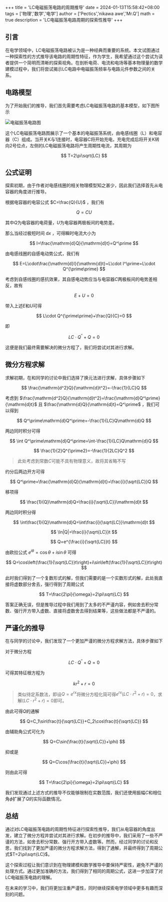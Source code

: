 +++
title = 'LC电磁振荡电路的周期推导'
date = 2024-01-13T15:58:42+08:00
tags = ['物理','数学','电学']
author = ['Pectics','nikawa awe','Mr.Q']
math = true
description = 'LC电磁振荡电路周期的探索性推导'
+++

## 引言

在电学领域中，LC电磁振荡电路被认为是一种经典而重要的系统。本文试图通过一种探索性的方式推导该电路的周期性特征，作为学生，我希望通过这个尝试为读者提供一个简明而清晰的探索视角。在剖析电荷、电流和电场等基本物理量的数学建模过程中，我们将尝试揭示LC电路中电磁振荡频率与电路元件参数之间的关系。

## 电路模型

为了开始我们的推导，我们首先需要考虑LC电磁振荡电路的基本模型，如下图所示

![电磁振荡电路图](/20240113/1.png)

这个LC电磁振荡电路图展示了一个基本的电磁振荡系统，由电感线圈（L）和电容器（C）组成。当开关K与1连接时，电容器C将开始充电，充电完成后将开关K转向2号位点，左侧的LC电磁振荡电路将产生周期性电流，其周期为

$$ T=2\pi\sqrt{LC} $$

## 公式证明

探索初期，由于作者对电感线圈的相关物理模型知之甚少，因此我们选择首先从电容器的角度进行推导。

根据电容器的电容公式
$C=\frac{Q}{U}$
，我们有

$$ Q=CU $$

其中$Q$为电容器的电荷量，$U$为电容器两极板间的电势差。

那么当经过极短时间
$\mathrm{d}x$
，可得瞬时电流大小为

$$ I=\frac{\mathrm{d}Q}{\mathrm{d}t}=Q^\prime $$

由电感线圈的自感电动势公式，我们有

$$ E=L\cdot\frac{\mathrm{d}I}{\mathrm{d}t}=L\cdot I^\prime=L\cdot Q^{\prime\prime} $$

考虑到自感线圈的感抗效果，其自感电动势应当与电容器$C$两极板间的电势差相反，故有

$$ E+U=0 $$

带入上述$E$和$U$可得

$$ L\cdot Q^{\prime\prime}+\frac{Q}{C}=0 $$

即

$$ LC\cdot Q^{\prime\prime}+Q=0 $$

这便是我们最终需要解决的微分方程了，我们将尝试对其进行求解。

## 微分方程求解

求解初期，在和同学的讨论中我们选择了换元法进行求解，具体步骤如下

$$ \frac{\mathrm{d^2}Q}{\mathrm{d}t^2}=-\frac{1}{LC}Q $$

考虑到
$\frac{\mathrm{d^2}Q}{\mathrm{d}t^2}=\frac{\mathrm{d}Q^\prime}{\mathrm{d}t}$
且
$\frac{\mathrm{d}Q}{\mathrm{d}t}=Q^\prime$
，我们可以得到

$$ Q^\prime\mathrm{d}Q^\prime=-\frac{1}{LC}Q\mathrm{d}Q $$

两边同时积分可得

$$ \int Q^\prime\mathrm{d}Q^\prime=\int-\frac{1}{LC}Q\mathrm{d}Q $$

$$ \frac{1}{2}Q^{\prime2}=-\frac{1}{2LC}Q^2 $$

> 此处考虑到常数$C$可能不具有物理意义，故将其省略不写

约分后两边开方可得

$$ Q^\prime=\frac{\mathrm{d}Q}{\mathrm{d}t}=\frac{i}{\sqrt{LC}}Q $$

移项得

$$ \frac{1}{Q}\mathrm{d}Q=\frac{i}{\sqrt{LC}}\mathrm{d}t $$

两边同时积分得

$$ \int\frac{1}{Q}\mathrm{d}Q=\int\frac{i}{\sqrt{LC}}\mathrm{d}t $$

$$ \ln|Q|=\frac{i}{\sqrt{LC}}t $$

$$ Q=e^{\frac{i}{\sqrt{LC}}t} $$

由欧拉公式
$e^{i\theta}=\cos\theta+i\sin\theta$
可得

$$ Q=\cos\left(\frac{1}{\sqrt{LC}}t\right)+i\sin\left(\frac{1}{\sqrt{LC}}t\right) $$

此时我们得到了一个复数形式的解，但我们需要的是一个实数形式的解，此处我直接将虚数部分舍去，强行得到了周期公式

$$ T=\frac{2\pi}{\omega}=2\pi\sqrt{LC} $$

答案正确无误，但是推导过程中我们用到了太多的不严谨内容，例如舍去积分常数、强行开方带入虚数、直接将虚数舍去得到结果等，这些做法都是不严谨的。

## 严谨化的推导

在与同学的讨论中，我们发现了一个更加严谨的微分方程求解方法，具体步骤如下

对于微分方程

$$ LC\cdot Q^{\prime\prime}+Q=0 $$

可得其特征根方程为

$$ kr^2+r=0 $$

> 类似待定系数法，即设$Q=e^{rx}$将微分方程化简可得$e^{rx}(LC\cdot r^2+r)=0$，求解$(LC\cdot r^2+r)=0$即可。

由此可得$Q$的通解

$$ Q=C_1\sin\frac{t}{\sqrt{LC}}+C_2\cos\frac{t}{\sqrt{LC}} $$

由辅助角公式可化为

$$ Q=C\sin(\frac{t}{\sqrt{LC}}+\phi) $$

抑或是

$$ Q=C\cos(\frac{t}{\sqrt{LC}}+\phi) $$

则由此可得

$$ T=\frac{2\pi}{\omega}=2\pi\sqrt{LC} $$

我们发现通过上述方式的推导不仅能够限制在实数范围，我们还使用振幅$C$和相位角$\phi$扩展了$Q$的实际函数情况。

## 总结

通过对LC电磁振荡电路的周期性特征进行探索性推导，我们从电容器的角度出发，建立了微分方程并尝试对其进行求解。在初步的推导中，我们采用了一些不严谨的方法，如舍去积分常数、强行开方带入虚数等。然而，经过同学的讨论和反思，我们找到了更加严谨的微分方程求解方法，得到了通解，并最终得到了周期公式$T=2\pi\sqrt{LC}$。

这个探索过程让我们意识到在物理建模和数学推导中要保持严密性，避免不严谨的处理方式。通过更加准确的方法，我们得到了相同的周期公式，这进一步加深了对LC电磁振荡电路的理解。

在未来的学习中，我们将更加注重严谨性，同时继续探索电学领域中更多有趣而深刻的问题。